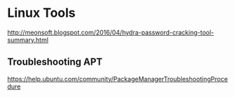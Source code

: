 # Linux Tools

<http://meonsoft.blogspot.com/2016/04/hydra-password-cracking-tool-summary.html>

## Troubleshooting APT

<https://help.ubuntu.com/community/PackageManagerTroubleshootingProcedure>